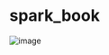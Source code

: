 # spark_book
![image](https://user-images.githubusercontent.com/31533507/32593360-f786a950-c56a-11e7-944c-d8fac59a50c6.png)


